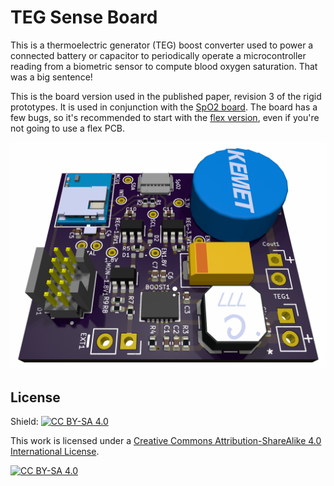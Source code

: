 # TEG Sense Board

This is a thermoelectric generator (TEG) boost converter used to power a connected battery or capacitor to periodically operate a microcontroller reading from a biometric sensor to compute blood oxygen saturation. That was a big sentence!

This is the board version used in the published paper, revision 3 of the rigid prototypes.
It is used in conjunction with the [SpO2 board](https://github.com/TEGSense/hardware-spo2).
The board has a few bugs, so it's recommended to start with the [flex version](https://github.com/TEGSense/hardware-flex), even if you're not going to use a flex PCB.

![CAD rendering](tegsense-v3-cad.png)

## License

Shield: [![CC BY-SA 4.0][cc-by-sa-shield]][cc-by-sa]

This work is licensed under a
[Creative Commons Attribution-ShareAlike 4.0 International License][cc-by-sa].

[![CC BY-SA 4.0][cc-by-sa-image]][cc-by-sa]

[cc-by-sa]: http://creativecommons.org/licenses/by-sa/4.0/
[cc-by-sa-image]: https://licensebuttons.net/l/by-sa/4.0/88x31.png
[cc-by-sa-shield]: https://img.shields.io/badge/License-CC%20BY--SA%204.0-lightgrey.svg
